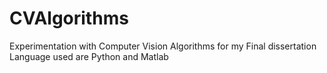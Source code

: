 # CVAlgorithms
Experimentation with Computer Vision Algorithms for my Final dissertation
Language used are Python and Matlab
